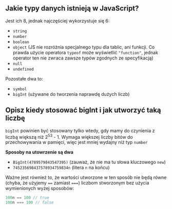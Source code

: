 ## Jakie typy danych istnieją w JavaScript?
Jest ich 8, jednak najczęściej wykorzystuje się 6:
- `string`
- `number`
- `boolean`
- `object` (JS nie rozróżnia specjalnego typu dla tablic, ani funkcji. Co prawda użycie operatora `typeof` może wyświetlić `"function"`, jednak operator ten nie zwraca zawsze typów zgodnych ze specyfikacją)
- `null`
- `undefined`

Pozostałe dwa to:
- `symbol`
- `bigInt` (używane do tworzenia naprawdę dużych liczb)

## Opisz kiedy stosować bigInt i jak utworzyć taką liczbę
`bigInt` powinien być stosowany tylko wtedy, gdy mamy do czynienia z liczbą większą niż 2<sup>53</sup> - 1. Wymaga większej liczby bitów do przechowywania w pamięci, więc jest mniej wydajny niż typ `number`

**Sposoby na utowrzenie są dwa**
- `BigInt(4789579843547395)` (zauważ, że nie ma tu słowa kluczowego `new`)
- `745235698437578934759834n` (litera `n` na końcu)

Ważne jest również to, że wartości utworzone w ten sposób nie będą równe (chyba, że użyjemy `==` zamiast `===`) liczbom stworzonym bez użycia wymienionych wyżej sposobów:
```javascript
100n == 100 // true
100n === 100 // false
```

